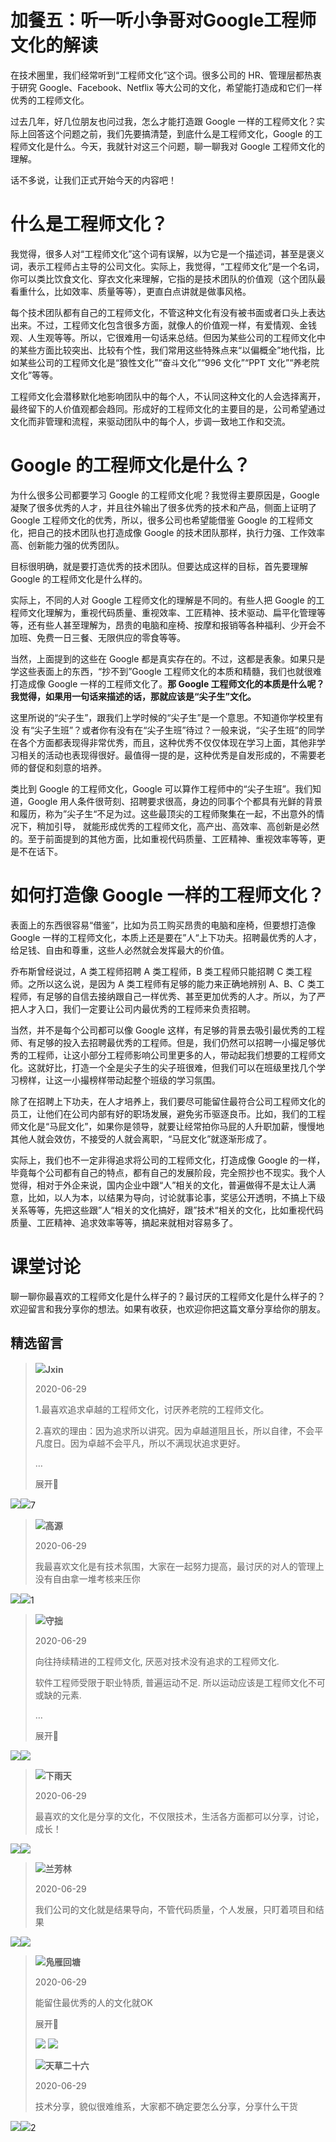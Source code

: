 # 加餐五：听一听小争哥对Google工程师文化的解读

在技术圈里，我们经常听到“工程师文化”这个词。很多公司的 HR、管理层都热衷于研究 Google、Facebook、Netflix 等大公司的文化，希望能打造成和它们一样优秀的工程师文化。

过去几年，好几位朋友也问过我，怎么才能打造跟 Google 一样的工程师文化？实际上回答这个问题之前，我们先要搞清楚，到底什么是工程师文化，Google 的工程师文化是什么。今天，我就针对这三个问题，聊一聊我对 Google 工程师文化的理解。

话不多说，让我们正式开始今天的内容吧！

# 什么是工程师文化？

我觉得，很多人对“工程师文化”这个词有误解，以为它是一个描述词，甚至是褒义词，表示工程师占主导的公司文化。实际上，我觉得，“工程师文化”是一个名词，你可以类比饮食文化、穿衣文化来理解，它指的是技术团队的价值观（这个团队最看重什么，比如效率、质量等等），更直白点讲就是做事风格。

每个技术团队都有自己的工程师文化，不管这种文化有没有被书面或者口头上表达出来。不过，工程师文化包含很多方面，就像人的价值观一样，有爱情观、金钱观、人生观等等。所以，它很难用一句话来总结。但因为某些公司的工程师文化中的某些方面比较突出、比较有个性，我们常用这些特殊点来“以偏概全”地代指，比如某些公司的工程师文化是“狼性文化”“奋斗文化”“996 文化”“PPT 文化”“养老院文化”等等。

工程师文化会潜移默化地影响团队中的每个人，不认同这种文化的人会选择离开，最终留下的人价值观都会趋同。形成好的工程师文化的主要目的是，公司希望通过文化而非管理和流程，来驱动团队中的每个人，步调一致地工作和交流。

# Google 的工程师文化是什么？

为什么很多公司都要学习 Google 的工程师文化呢？我觉得主要原因是，Google 凝聚了很多优秀的人才，并且往外输出了很多优秀的技术和产品，侧面上证明了 Google 工程师文化的优秀，所以，很多公司也希望能借鉴 Google 的工程师文化，把自己的技术团队也打造成像 Google 的技术团队那样，执行力强、工作效率高、创新能力强的优秀团队。

目标很明确，就是要打造优秀的技术团队。但要达成这样的目标，首先要理解 Google 的工程师文化是什么样的。

实际上，不同的人对 Google 工程师文化的理解是不同的。有些人把 Google 的工程师文化理解为，重视代码质量、重视效率、工匠精神、技术驱动、扁平化管理等等，还有些人甚至理解为，昂贵的电脑和座椅、按摩和报销等各种福利、少开会不加班、免费一日三餐、无限供应的零食等等。

当然，上面提到的这些在 Google 都是真实存在的。不过，这都是表象。如果只是学这些表面上的东西，“抄不到”Google 工程师文化的本质和精髓，我们也就很难打造成像 Google 一样的工程师文化了。**那 Google 工程师文化的本质是什么呢？我觉得，如果用一句话来描述的话，那就应该是“尖子生”文化。**

这里所说的“尖子生”，跟我们上学时候的“尖子生”是一个意思。不知道你学校里有没 有“尖子生班”？或者你有没有在“尖子生班”待过？一般来说，“尖子生班”的同学在各个方面都表现得非常优秀，而且，这种优秀不仅仅体现在学习上面，其他非学习相关的活动也表现得很好。最值得一提的是，这种优秀是自发形成的，不需要老师的督促和刻意的培养。

类比到 Google 的工程师文化，Google 可以算作工程师中的“尖子生班”。我们知道，Google 用人条件很苛刻、招聘要求很高，身边的同事个个都具有光鲜的背景和履历，称为”尖子生“不足为过。这些最顶尖的工程师聚集在一起，不出意外的情况下，稍加引导， 就能形成优秀的工程师文化，高产出、高效率、高创新是必然的。至于前面提到的其他方面，比如重视代码质量、工匠精神、重视效率等等，更是不在话下。

# 如何打造像 Google 一样的工程师文化？

表面上的东西很容易“借鉴”，比如为员工购买昂贵的电脑和座椅，但要想打造像 Google 一样的工程师文化，本质上还是要在”人“上下功夫。招聘最优秀的人才，给足钱、自由和尊重，这些人必然就会发挥最大的价值。

乔布斯曾经说过，A 类工程师招聘 A 类工程师，B 类工程师只能招聘 C 类工程师。之所以这么说，是因为 A 类工程师有足够的能力来正确地辨别 A、B、C 类工程师，有足够的自信去接纳跟自己一样优秀、甚至更加优秀的人才。所以，为了严把人才入口，我们一定要让公司内最优秀的工程师来负责招聘。

当然，并不是每个公司都可以像 Google 这样，有足够的背景去吸引最优秀的工程师、有足够的投入去招聘最优秀的工程师。但是，我们仍然可以招聘一小撮足够优秀的工程师，让这小部分工程师影响公司里更多的人，带动起我们想要的工程师文化。这就好比，打造一个全是尖子生的尖子班很难，但我们可以在班级里找几个学习榜样，让这一小撮榜样带动起整个班级的学习氛围。

除了在招聘上下功夫，在人才培养上，我们要尽可能留住最符合公司工程师文化的员工，让他们在公司内部有好的职场发展，避免劣币驱逐良币。比如，我们的工程师文化是“马屁文化”，如果你是领导，就要让经常拍你马屁的人升职加薪，慢慢地其他人就会效仿，不接受的人就会离职，“马屁文化”就逐渐形成了。

实际上，我们也不一定非得追求将公司的工程师文化，打造成像 Google 的一样，毕竟每个公司都有自己的特点，都有自己的发展阶段，完全照抄也不现实。我个人觉得，相对于外企来说，国内企业中跟“人”相关的文化，普遍做得不是太让人满意，比如，以人为本，以结果为导向，讨论就事论事，奖惩公开透明，不搞上下级关系等等，先把这些跟”人“相关的文化搞好，跟”技术“相关的文化，比如重视代码质量、工匠精神、追求效率等等，搞起来就相对容易多了。

# 课堂讨论

聊一聊你最喜欢的工程师文化是什么样子的？最讨厌的工程师文化是什么样子的？ 欢迎留言和我分享你的想法。如果有收获，也欢迎你把这篇文章分享给你的朋友。

## 精选留言

> ![](media/image13.png)**Jxin**
>
> 2020-06-29
>
> 1.最喜欢追求卓越的工程师文化，讨厌养老院的工程师文化。
>
> 2.喜欢的理由：因为追求所以讲究。因为卓越道阻且长，所以自律，不会平凡度日。因为卓越不会平凡，所以不满现状追求更好。
>
> …
>
> 展开

![](media/image14.png)![](media/image15.png)7

> ![](media/image16.png)**高源**
>
> 2020-06-29
>
> 我最喜欢文化是有技术氛围，大家在一起努力提高，最讨厌的对人的管理上没有自由拿一堆考核来压你

![](media/image17.png)![](media/image18.png)1

> ![](media/image19.png)**守拙**
>
> 2020-06-29
>
> 向往持续精进的工程师文化, 厌恶对技术没有追求的工程师文化.
>
> 软件工程师受限于职业特质, 普遍运动不足. 所以运动应该是工程师文化不可或缺的元素.
>
> …
>
> 展开

![](media/image20.png)![](media/image21.png)

> ![](media/image22.png)**下雨天**
>
> 2020-06-29
>
> 最喜欢的文化是分享的文化，不仅限技术，生活各方面都可以分享，讨论，成长！

![](media/image20.png)![](media/image21.png)

> ![](media/image23.png)**兰芳林**
>
> 2020-06-29
>
> 我们公司的文化就是结果导向，不管代码质量，个人发展，只盯着项目和结果

![](media/image24.png)![](media/image15.png)

> ![](media/image25.png)**凫雁回塘**
>
> 2020-06-29
>
> 能留住最优秀的人的文化就OK
>
> 展开
>
> ![](media/image26.png) ![](media/image27.png)
>
> ![](media/image28.png)**天草二十六**
>
> 2020-06-29
>
> 技术分享，貌似很难维系，大家都不确定要怎么分享，分享什么干货

![](media/image29.png)![](media/image27.png)2

